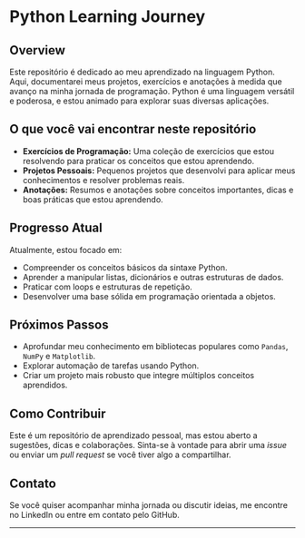 # Python Learning Journey

## Overview

Este repositório é dedicado ao meu aprendizado na linguagem Python. Aqui, documentarei meus projetos, exercícios e anotações à medida que avanço na minha jornada de programação. Python é uma linguagem versátil e poderosa, e estou animado para explorar suas diversas aplicações.

## O que você vai encontrar neste repositório

- **Exercícios de Programação:** Uma coleção de exercícios que estou resolvendo para praticar os conceitos que estou aprendendo.
- **Projetos Pessoais:** Pequenos projetos que desenvolvi para aplicar meus conhecimentos e resolver problemas reais.
- **Anotações:** Resumos e anotações sobre conceitos importantes, dicas e boas práticas que estou aprendendo.

## Progresso Atual

Atualmente, estou focado em:

- Compreender os conceitos básicos da sintaxe Python.
- Aprender a manipular listas, dicionários e outras estruturas de dados.
- Praticar com loops e estruturas de repetição.
- Desenvolver uma base sólida em programação orientada a objetos.

## Próximos Passos

- Aprofundar meu conhecimento em bibliotecas populares como `Pandas`, `NumPy` e `Matplotlib`.
- Explorar automação de tarefas usando Python.
- Criar um projeto mais robusto que integre múltiplos conceitos aprendidos.

## Como Contribuir

Este é um repositório de aprendizado pessoal, mas estou aberto a sugestões, dicas e colaborações. Sinta-se à vontade para abrir uma _issue_ ou enviar um _pull request_ se você tiver algo a compartilhar.

## Contato

Se você quiser acompanhar minha jornada ou discutir ideias, me encontre no LinkedIn ou entre em contato pelo GitHub.

---


